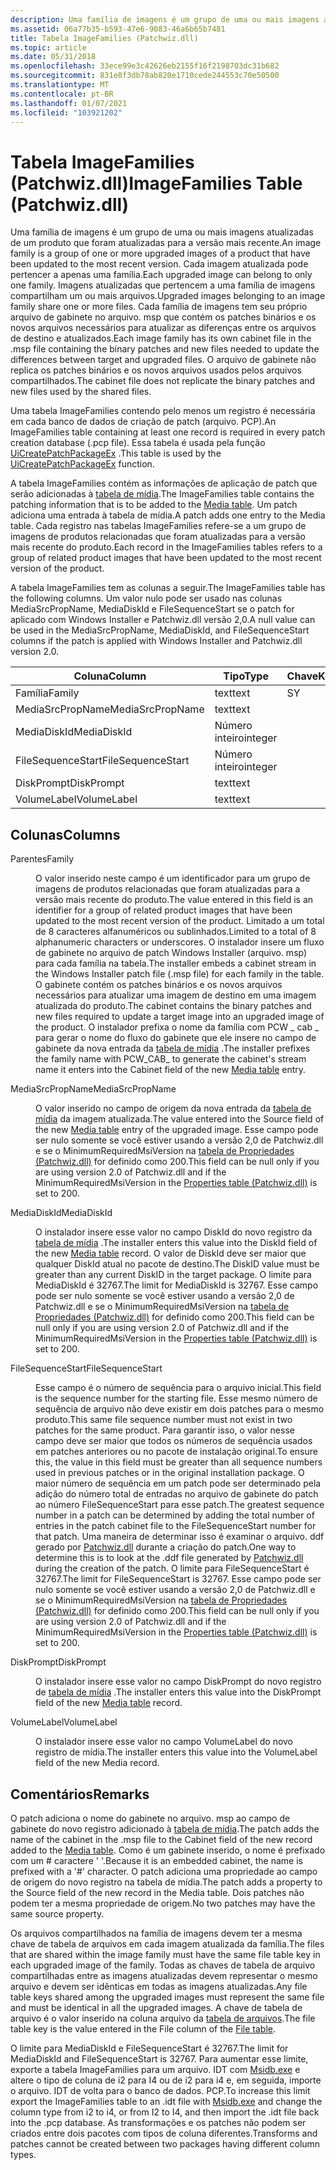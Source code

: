 ```yaml
---
description: Uma família de imagens é um grupo de uma ou mais imagens atualizadas de um produto que foram atualizadas para a versão mais recente.
ms.assetid: 06a77b35-b593-47e6-9083-46a6b65b7481
title: Tabela ImageFamilies (Patchwiz.dll)
ms.topic: article
ms.date: 05/31/2018
ms.openlocfilehash: 33ece99e3c42626eb2155f16f2198703dc31b682
ms.sourcegitcommit: 831e8f3db78ab820e1710cede244553c70e50500
ms.translationtype: MT
ms.contentlocale: pt-BR
ms.lasthandoff: 01/07/2021
ms.locfileid: "103921202"
---
```

# <a name="imagefamilies-table-patchwizdll"></a><span data-ttu-id="0494f-103">Tabela ImageFamilies (Patchwiz.dll)</span><span class="sxs-lookup"><span data-stu-id="0494f-103">ImageFamilies Table (Patchwiz.dll)</span></span>

<span data-ttu-id="0494f-104">Uma família de imagens é um grupo de uma ou mais imagens atualizadas de um produto que foram atualizadas para a versão mais recente.</span><span class="sxs-lookup"><span data-stu-id="0494f-104">An image family is a group of one or more upgraded images of a product that have been updated to the most recent version.</span></span> <span data-ttu-id="0494f-105">Cada imagem atualizada pode pertencer a apenas uma família.</span><span class="sxs-lookup"><span data-stu-id="0494f-105">Each upgraded image can belong to only one family.</span></span> <span data-ttu-id="0494f-106">Imagens atualizadas que pertencem a uma família de imagens compartilham um ou mais arquivos.</span><span class="sxs-lookup"><span data-stu-id="0494f-106">Upgraded images belonging to an image family share one or more files.</span></span> <span data-ttu-id="0494f-107">Cada família de imagens tem seu próprio arquivo de gabinete no arquivo. msp que contém os patches binários e os novos arquivos necessários para atualizar as diferenças entre os arquivos de destino e atualizados.</span><span class="sxs-lookup"><span data-stu-id="0494f-107">Each image family has its own cabinet file in the .msp file containing the binary patches and new files needed to update the differences between target and upgraded files.</span></span> <span data-ttu-id="0494f-108">O arquivo de gabinete não replica os patches binários e os novos arquivos usados pelos arquivos compartilhados.</span><span class="sxs-lookup"><span data-stu-id="0494f-108">The cabinet file does not replicate the binary patches and new files used by the shared files.</span></span>

<span data-ttu-id="0494f-109">Uma tabela ImageFamilies contendo pelo menos um registro é necessária em cada banco de dados de criação de patch (arquivo. PCP).</span><span class="sxs-lookup"><span data-stu-id="0494f-109">An ImageFamilies table containing at least one record is required in every patch creation database (.pcp file).</span></span> <span data-ttu-id="0494f-110">Essa tabela é usada pela função [UiCreatePatchPackageEx](uicreatepatchpackageex--patchwiz-dll-.md) .</span><span class="sxs-lookup"><span data-stu-id="0494f-110">This table is used by the [UiCreatePatchPackageEx](uicreatepatchpackageex--patchwiz-dll-.md) function.</span></span>

<span data-ttu-id="0494f-111">A tabela ImageFamilies contém as informações de aplicação de patch que serão adicionadas à [tabela de mídia](media-table.md).</span><span class="sxs-lookup"><span data-stu-id="0494f-111">The ImageFamilies table contains the patching information that is to be added to the [Media table](media-table.md).</span></span> <span data-ttu-id="0494f-112">Um patch adiciona uma entrada à tabela de mídia.</span><span class="sxs-lookup"><span data-stu-id="0494f-112">A patch adds one entry to the Media table.</span></span> <span data-ttu-id="0494f-113">Cada registro nas tabelas ImageFamilies refere-se a um grupo de imagens de produtos relacionadas que foram atualizadas para a versão mais recente do produto.</span><span class="sxs-lookup"><span data-stu-id="0494f-113">Each record in the ImageFamilies tables refers to a group of related product images that have been updated to the most recent version of the product.</span></span>

<span data-ttu-id="0494f-114">A tabela ImageFamilies tem as colunas a seguir.</span><span class="sxs-lookup"><span data-stu-id="0494f-114">The ImageFamilies table has the following columns.</span></span> <span data-ttu-id="0494f-115">Um valor nulo pode ser usado nas colunas MediaSrcPropName, MediaDiskId e FileSequenceStart se o patch for aplicado com Windows Installer e Patchwiz.dll versão 2,0.</span><span class="sxs-lookup"><span data-stu-id="0494f-115">A null value can be used in the MediaSrcPropName, MediaDiskId, and FileSequenceStart columns if the patch is applied with Windows Installer and Patchwiz.dll version 2.0.</span></span>



| <span data-ttu-id="0494f-116">Coluna</span><span class="sxs-lookup"><span data-stu-id="0494f-116">Column</span></span>            | <span data-ttu-id="0494f-117">Tipo</span><span class="sxs-lookup"><span data-stu-id="0494f-117">Type</span></span>    | <span data-ttu-id="0494f-118">Chave</span><span class="sxs-lookup"><span data-stu-id="0494f-118">Key</span></span> | <span data-ttu-id="0494f-119">Nullable</span><span class="sxs-lookup"><span data-stu-id="0494f-119">Nullable</span></span> |
|-------------------|---------|-----|----------|
| <span data-ttu-id="0494f-120">Família</span><span class="sxs-lookup"><span data-stu-id="0494f-120">Family</span></span>            | <span data-ttu-id="0494f-121">text</span><span class="sxs-lookup"><span data-stu-id="0494f-121">text</span></span>    | <span data-ttu-id="0494f-122">S</span><span class="sxs-lookup"><span data-stu-id="0494f-122">Y</span></span>   | <span data-ttu-id="0494f-123">N</span><span class="sxs-lookup"><span data-stu-id="0494f-123">N</span></span>        |
| <span data-ttu-id="0494f-124">MediaSrcPropName</span><span class="sxs-lookup"><span data-stu-id="0494f-124">MediaSrcPropName</span></span>  | <span data-ttu-id="0494f-125">text</span><span class="sxs-lookup"><span data-stu-id="0494f-125">text</span></span>    |     | <span data-ttu-id="0494f-126">S</span><span class="sxs-lookup"><span data-stu-id="0494f-126">Y</span></span>        |
| <span data-ttu-id="0494f-127">MediaDiskId</span><span class="sxs-lookup"><span data-stu-id="0494f-127">MediaDiskId</span></span>       | <span data-ttu-id="0494f-128">Número inteiro</span><span class="sxs-lookup"><span data-stu-id="0494f-128">integer</span></span> |     | <span data-ttu-id="0494f-129">S</span><span class="sxs-lookup"><span data-stu-id="0494f-129">Y</span></span>        |
| <span data-ttu-id="0494f-130">FileSequenceStart</span><span class="sxs-lookup"><span data-stu-id="0494f-130">FileSequenceStart</span></span> | <span data-ttu-id="0494f-131">Número inteiro</span><span class="sxs-lookup"><span data-stu-id="0494f-131">integer</span></span> |     | <span data-ttu-id="0494f-132">S</span><span class="sxs-lookup"><span data-stu-id="0494f-132">Y</span></span>        |
| <span data-ttu-id="0494f-133">DiskPrompt</span><span class="sxs-lookup"><span data-stu-id="0494f-133">DiskPrompt</span></span>        | <span data-ttu-id="0494f-134">text</span><span class="sxs-lookup"><span data-stu-id="0494f-134">text</span></span>    |     | <span data-ttu-id="0494f-135">S</span><span class="sxs-lookup"><span data-stu-id="0494f-135">Y</span></span>        |
| <span data-ttu-id="0494f-136">VolumeLabel</span><span class="sxs-lookup"><span data-stu-id="0494f-136">VolumeLabel</span></span>       | <span data-ttu-id="0494f-137">text</span><span class="sxs-lookup"><span data-stu-id="0494f-137">text</span></span>    |     | <span data-ttu-id="0494f-138">S</span><span class="sxs-lookup"><span data-stu-id="0494f-138">Y</span></span>        |



 

## <a name="columns"></a><span data-ttu-id="0494f-139">Colunas</span><span class="sxs-lookup"><span data-stu-id="0494f-139">Columns</span></span>

<dl> <dt>

<span data-ttu-id="0494f-140"><span id="Family"></span><span id="family"></span><span id="FAMILY"></span>Parentes</span><span class="sxs-lookup"><span data-stu-id="0494f-140"><span id="Family"></span><span id="family"></span><span id="FAMILY"></span>Family</span></span>
</dt> <dd>

<span data-ttu-id="0494f-141">O valor inserido neste campo é um identificador para um grupo de imagens de produtos relacionadas que foram atualizadas para a versão mais recente do produto.</span><span class="sxs-lookup"><span data-stu-id="0494f-141">The value entered in this field is an identifier for a group of related product images that have been updated to the most recent version of the product.</span></span> <span data-ttu-id="0494f-142">Limitado a um total de 8 caracteres alfanuméricos ou sublinhados.</span><span class="sxs-lookup"><span data-stu-id="0494f-142">Limited to a total of 8 alphanumeric characters or underscores.</span></span> <span data-ttu-id="0494f-143">O instalador insere um fluxo de gabinete no arquivo de patch Windows Installer (arquivo. msp) para cada família na tabela.</span><span class="sxs-lookup"><span data-stu-id="0494f-143">The installer embeds a cabinet stream in the Windows Installer patch file (.msp file) for each family in the table.</span></span> <span data-ttu-id="0494f-144">O gabinete contém os patches binários e os novos arquivos necessários para atualizar uma imagem de destino em uma imagem atualizada do produto.</span><span class="sxs-lookup"><span data-stu-id="0494f-144">The cabinet contains the binary patches and new files required to update a target image into an upgraded image of the product.</span></span> <span data-ttu-id="0494f-145">O instalador prefixa o nome da família com PCW \_ cab \_ para gerar o nome do fluxo do gabinete que ele insere no campo de gabinete da nova entrada da [tabela de mídia](media-table.md) .</span><span class="sxs-lookup"><span data-stu-id="0494f-145">The installer prefixes the family name with PCW\_CAB\_ to generate the cabinet's stream name it enters into the Cabinet field of the new [Media table](media-table.md) entry.</span></span>

</dd> <dt>

<span data-ttu-id="0494f-146"><span id="MediaSrcPropName"></span><span id="mediasrcpropname"></span><span id="MEDIASRCPROPNAME"></span>MediaSrcPropName</span><span class="sxs-lookup"><span data-stu-id="0494f-146"><span id="MediaSrcPropName"></span><span id="mediasrcpropname"></span><span id="MEDIASRCPROPNAME"></span>MediaSrcPropName</span></span>
</dt> <dd>

<span data-ttu-id="0494f-147">O valor inserido no campo de origem da nova entrada da [tabela de mídia](media-table.md) da imagem atualizada.</span><span class="sxs-lookup"><span data-stu-id="0494f-147">The value entered into the Source field of the new [Media table](media-table.md) entry of the upgraded image.</span></span> <span data-ttu-id="0494f-148">Esse campo pode ser nulo somente se você estiver usando a versão 2,0 de Patchwiz.dll e se o MinimumRequiredMsiVersion na [tabela de Propriedades (Patchwiz.dll)](properties-table-patchwiz-dll-.md) for definido como 200.</span><span class="sxs-lookup"><span data-stu-id="0494f-148">This field can be null only if you are using version 2.0 of Patchwiz.dll and if the MinimumRequiredMsiVersion in the [Properties table (Patchwiz.dll)](properties-table-patchwiz-dll-.md) is set to 200.</span></span>

</dd> <dt>

<span data-ttu-id="0494f-149"><span id="MediaDiskId"></span><span id="mediadiskid"></span><span id="MEDIADISKID"></span>MediaDiskId</span><span class="sxs-lookup"><span data-stu-id="0494f-149"><span id="MediaDiskId"></span><span id="mediadiskid"></span><span id="MEDIADISKID"></span>MediaDiskId</span></span>
</dt> <dd>

<span data-ttu-id="0494f-150">O instalador insere esse valor no campo DiskId do novo registro da [tabela de mídia](media-table.md) .</span><span class="sxs-lookup"><span data-stu-id="0494f-150">The installer enters this value into the DiskId field of the new [Media table](media-table.md) record.</span></span> <span data-ttu-id="0494f-151">O valor de DiskId deve ser maior que qualquer DiskId atual no pacote de destino.</span><span class="sxs-lookup"><span data-stu-id="0494f-151">The DiskID value must be greater than any current DiskID in the target package.</span></span> <span data-ttu-id="0494f-152">O limite para MediaDiskId é 32767.</span><span class="sxs-lookup"><span data-stu-id="0494f-152">The limit for MediaDiskId is 32767.</span></span> <span data-ttu-id="0494f-153">Esse campo pode ser nulo somente se você estiver usando a versão 2,0 de Patchwiz.dll e se o MinimumRequiredMsiVersion na [tabela de Propriedades (Patchwiz.dll)](properties-table-patchwiz-dll-.md) for definido como 200.</span><span class="sxs-lookup"><span data-stu-id="0494f-153">This field can be null only if you are using version 2.0 of Patchwiz.dll and if the MinimumRequiredMsiVersion in the [Properties table (Patchwiz.dll)](properties-table-patchwiz-dll-.md) is set to 200.</span></span>

</dd> <dt>

<span data-ttu-id="0494f-154"><span id="FileSequenceStart"></span><span id="filesequencestart"></span><span id="FILESEQUENCESTART"></span>FileSequenceStart</span><span class="sxs-lookup"><span data-stu-id="0494f-154"><span id="FileSequenceStart"></span><span id="filesequencestart"></span><span id="FILESEQUENCESTART"></span>FileSequenceStart</span></span>
</dt> <dd>

<span data-ttu-id="0494f-155">Esse campo é o número de sequência para o arquivo inicial.</span><span class="sxs-lookup"><span data-stu-id="0494f-155">This field is the sequence number for the starting file.</span></span> <span data-ttu-id="0494f-156">Esse mesmo número de sequência de arquivo não deve existir em dois patches para o mesmo produto.</span><span class="sxs-lookup"><span data-stu-id="0494f-156">This same file sequence number must not exist in two patches for the same product.</span></span> <span data-ttu-id="0494f-157">Para garantir isso, o valor nesse campo deve ser maior que todos os números de sequência usados em patches anteriores ou no pacote de instalação original.</span><span class="sxs-lookup"><span data-stu-id="0494f-157">To ensure this, the value in this field must be greater than all sequence numbers used in previous patches or in the original installation package.</span></span> <span data-ttu-id="0494f-158">O maior número de sequência em um patch pode ser determinado pela adição do número total de entradas no arquivo de gabinete do patch ao número FileSequenceStart para esse patch.</span><span class="sxs-lookup"><span data-stu-id="0494f-158">The greatest sequence number in a patch can be determined by adding the total number of entries in the patch cabinet file to the FileSequenceStart number for that patch.</span></span> <span data-ttu-id="0494f-159">Uma maneira de determinar isso é examinar o arquivo. ddf gerado por [Patchwiz.dll](patchwiz-dll.md) durante a criação do patch.</span><span class="sxs-lookup"><span data-stu-id="0494f-159">One way to determine this is to look at the .ddf file generated by [Patchwiz.dll](patchwiz-dll.md) during the creation of the patch.</span></span> <span data-ttu-id="0494f-160">O limite para FileSequenceStart é 32767.</span><span class="sxs-lookup"><span data-stu-id="0494f-160">The limit for FileSequenceStart is 32767.</span></span> <span data-ttu-id="0494f-161">Esse campo pode ser nulo somente se você estiver usando a versão 2,0 de Patchwiz.dll e se o MinimumRequiredMsiVersion na [tabela de Propriedades (Patchwiz.dll)](properties-table-patchwiz-dll-.md) for definido como 200.</span><span class="sxs-lookup"><span data-stu-id="0494f-161">This field can be null only if you are using version 2.0 of Patchwiz.dll and if the MinimumRequiredMsiVersion in the [Properties table (Patchwiz.dll)](properties-table-patchwiz-dll-.md) is set to 200.</span></span>

</dd> <dt>

<span data-ttu-id="0494f-162"><span id="DiskPrompt"></span><span id="diskprompt"></span><span id="DISKPROMPT"></span>DiskPrompt</span><span class="sxs-lookup"><span data-stu-id="0494f-162"><span id="DiskPrompt"></span><span id="diskprompt"></span><span id="DISKPROMPT"></span>DiskPrompt</span></span>
</dt> <dd>

<span data-ttu-id="0494f-163">O instalador insere esse valor no campo DiskPrompt do novo registro de [tabela de mídia](media-table.md) .</span><span class="sxs-lookup"><span data-stu-id="0494f-163">The installer enters this value into the DiskPrompt field of the new [Media table](media-table.md) record.</span></span>

</dd> <dt>

<span data-ttu-id="0494f-164"><span id="VolumeLabel"></span><span id="volumelabel"></span><span id="VOLUMELABEL"></span>VolumeLabel</span><span class="sxs-lookup"><span data-stu-id="0494f-164"><span id="VolumeLabel"></span><span id="volumelabel"></span><span id="VOLUMELABEL"></span>VolumeLabel</span></span>
</dt> <dd>

<span data-ttu-id="0494f-165">O instalador insere esse valor no campo VolumeLabel do novo registro de mídia.</span><span class="sxs-lookup"><span data-stu-id="0494f-165">The installer enters this value into the VolumeLabel field of the new Media record.</span></span>

</dd> </dl>

## <a name="remarks"></a><span data-ttu-id="0494f-166">Comentários</span><span class="sxs-lookup"><span data-stu-id="0494f-166">Remarks</span></span>

<span data-ttu-id="0494f-167">O patch adiciona o nome do gabinete no arquivo. msp ao campo de gabinete do novo registro adicionado à [tabela de mídia](media-table.md).</span><span class="sxs-lookup"><span data-stu-id="0494f-167">The patch adds the name of the cabinet in the .msp file to the Cabinet field of the new record added to the [Media table](media-table.md).</span></span> <span data-ttu-id="0494f-168">Como é um gabinete inserido, o nome é prefixado com um \# caractere ' '.</span><span class="sxs-lookup"><span data-stu-id="0494f-168">Because it is an embedded cabinet, the name is prefixed with a '\#' character.</span></span> <span data-ttu-id="0494f-169">O patch adiciona uma propriedade ao campo de origem do novo registro na tabela de mídia.</span><span class="sxs-lookup"><span data-stu-id="0494f-169">The patch adds a property to the Source field of the new record in the Media table.</span></span> <span data-ttu-id="0494f-170">Dois patches não podem ter a mesma propriedade de origem.</span><span class="sxs-lookup"><span data-stu-id="0494f-170">No two patches may have the same source property.</span></span>

<span data-ttu-id="0494f-171">Os arquivos compartilhados na família de imagens devem ter a mesma chave de tabela de arquivos em cada imagem atualizada da família.</span><span class="sxs-lookup"><span data-stu-id="0494f-171">The files that are shared within the image family must have the same file table key in each upgraded image of the family.</span></span> <span data-ttu-id="0494f-172">Todas as chaves de tabela de arquivo compartilhadas entre as imagens atualizadas devem representar o mesmo arquivo e devem ser idênticas em todas as imagens atualizadas.</span><span class="sxs-lookup"><span data-stu-id="0494f-172">Any file table keys shared among the upgraded images must represent the same file and must be identical in all the upgraded images.</span></span> <span data-ttu-id="0494f-173">A chave de tabela de arquivo é o valor inserido na coluna arquivo da [tabela de arquivos](file-table.md).</span><span class="sxs-lookup"><span data-stu-id="0494f-173">The file table key is the value entered in the File column of the [File table](file-table.md).</span></span>

<span data-ttu-id="0494f-174">O limite para MediaDiskId e FileSequenceStart é 32767.</span><span class="sxs-lookup"><span data-stu-id="0494f-174">The limit for MediaDiskId and FileSequenceStart is 32767.</span></span> <span data-ttu-id="0494f-175">Para aumentar esse limite, exporte a tabela ImageFamilies para um arquivo. IDT com [Msidb.exe](msidb-exe.md) e altere o tipo de coluna de i2 para I4 ou de i2 para i4 e, em seguida, importe o arquivo. IDT de volta para o banco de dados. PCP.</span><span class="sxs-lookup"><span data-stu-id="0494f-175">To increase this limit export the ImageFamilies table to an .idt file with [Msidb.exe](msidb-exe.md) and change the column type from i2 to i4, or from I2 to I4, and then import the .idt file back into the .pcp database.</span></span> <span data-ttu-id="0494f-176">As transformações e os patches não podem ser criados entre dois pacotes com tipos de coluna diferentes.</span><span class="sxs-lookup"><span data-stu-id="0494f-176">Transforms and patches cannot be created between two packages having different column types.</span></span>

 

 



